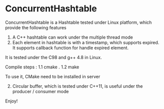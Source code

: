 # ConcurrentHashtable

ConcurrentHashtable is a Hashtable tested under Linux platform, which provide the following features

1. A C++ hashtable can work under the multiple thread mode
2. Each element in hashtable is with a timestamp, which supports expired. It supports callback function for handle expired element.

It is tested under the C98 and g++ 4.8 in Linux.

Compile steps :
1.1 cmake .
1.2 make

To use it, CMake need to be installed in server

2. Circular buffer, which is tested under C++11, is useful under the producer / consumer mode

Enjoy!
